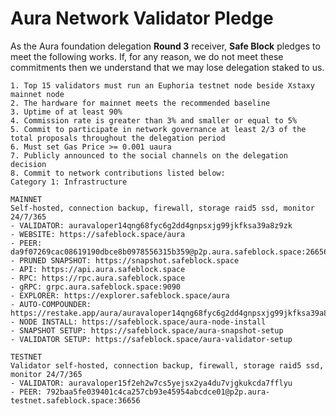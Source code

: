 # Aura Network Validator Pledge

As the Aura foundation delegation **Round 3** receiver, **Safe Block** pledges to meet the following works. If, for any reason, we do not meet these commitments then we understand that we may lose delegation staked to us.

    1. Top 15 validators must run an Euphoria testnet node beside Xstaxy mainnet node
    2. The hardware for mainnet meets the recommended baseline    
    3. Uptime of at least 90%
    4. Commission rate is greater than 3% and smaller or equal to 5%
    5. Commit to participate in network governance at least 2/3 of the total proposals throughout the delegation period
    6. Must set Gas Price >= 0.001 uaura
    7. Publicly announced to the social channels on the delegation decision
    8. Commit to network contributions listed below: 
    Category 1: Infrastructure
    
    MAINNET
    Self-hosted, connection backup, firewall, storage raid5 ssd, monitor 24/7/365    
    - VALIDATOR: auravaloper14qng68fyc6g2dd4gnpsxjg99jkfksa39a8z9zk
    - WEBSITE: https://safeblock.space/aura
    - PEER: da9f07269cac08619190dbce8b0978556315b359@p2p.aura.safeblock.space:26656
    - PRUNED SNAPSHOT: https://snapshot.safeblock.space
    - API: https://api.aura.safeblock.space
    - RPC: https://rpc.aura.safeblock.space
    - gRPC: grpc.aura.safeblock.space:9090
    - EXPLORER: https://explorer.safeblock.space/aura
    - AUTO-COMPOUNDER: https://restake.app/aura/auravaloper14qng68fyc6g2dd4gnpsxjg99jkfksa39a8z9zk
    - NODE INSTALL: https://safeblock.space/aura-node-install
    - SNAPSHOT SETUP: https://safeblock.space/aura-snapshot-setup
    - VALIDATOR SETUP: https://safeblock.space/aura-validator-setup

    TESTNET
    Validator self-hosted, connection backup, firewall, storage raid5 ssd, monitor 24/7/365
    - VALIDATOR: auravaloper15f2eh2w7cs5yejsx2ya4du7vjgkukcda7fflyu
    - PEER: 792baa5fe039401c4ca257cb93e45954abcdce01@p2p.aura-testnet.safeblock.space:36656
